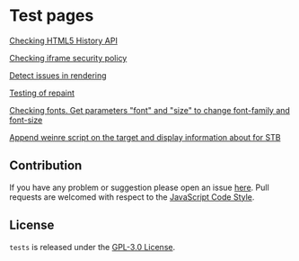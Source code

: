 Test pages
==========

[Checking HTML5 History API](html5.historyapi.check)

[Checking iframe security policy](iframe.security.check)

[Detect issues in rendering](render.random.blocks)

[Testing of repaint](repaint.on.focus)

[Checking fonts. Get parameters "font" and "size" to change font-family and font-size](font)

[Append weinre script on the target and display information about for STB](weinre.info.page)


## Contribution

If you have any problem or suggestion please open an issue [here](https://github.com/stbrnd/tests).
Pull requests are welcomed with respect to the [JavaScript Code Style](https://github.com/DarkPark/jscs).


## License

`tests` is released under the [GPL-3.0 License](http://opensource.org/licenses/GPL-3.0).
